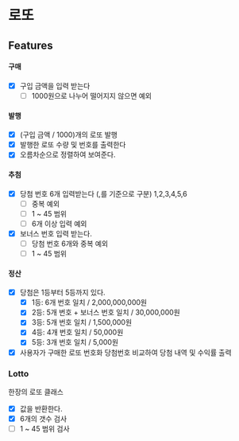 # 로또

## Features

#### 구매

- [x] 구입 금액을 입력 받는다
  - [ ] 1000원으로 나누어 떨어지지 않으면 예외

#### 발행

- [x] (구입 금액 / 1000)개의 로또 발행
- [x] 발행한 로또 수량 및 번호를 출력한다
- [x] 오름차순으로 정렬하여 보여준다.

#### 추첨

- [x] 당첨 번호 6개 입력받는다 (,를 기준으로 구분) 1,2,3,4,5,6
  - [ ] 중복 예외
  - [ ] 1 ~ 45 범위
  - [ ] 6개 이상 입력 예외
- [x] 보너스 번호 입력 받는다.
  - [ ] 당첨 번호 6개와 중복 예외
  - [ ] 1 ~ 45 범위

#### 정산

- [x] 당첨은 1등부터 5등까지 있다.
  - [x] 1등: 6개 번호 일치 / 2,000,000,000원
  - [x] 2등: 5개 번호 + 보너스 번호 일치 / 30,000,000원
  - [x] 3등: 5개 번호 일치 / 1,500,000원
  - [x] 4등: 4개 번호 일치 / 50,000원
  - [x] 5등: 3개 번호 일치 / 5,000원
- [x] 사용자가 구매한 로또 번호화 당첨번호 비교하여 당첨 내역 및 수익률 출력

### Lotto

한장의 로또 클래스

- [x] 값을 반환한다.
- [x] 6개의 갯수 검사
- [ ] 1 ~ 45 범위 검사
